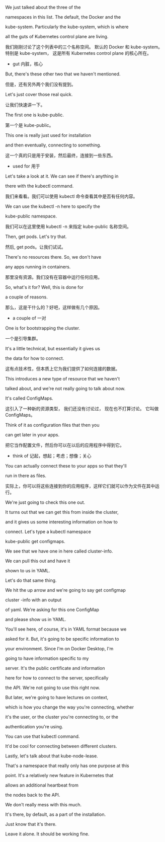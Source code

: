 We just talked about the three of the

namespaces in this list. The default, the Docker and the

kube-system. Particularly the kube-system, which is where

all the guts of Kubernetes control plane are living.

我们刚刚讨论了这个列表中的三个名称空间。
默认的 Docker 和 kube-system。
特别是 kube-system，
这是所有 Kubernetes control plane 的核心所在。
* gut 内脏，核心

But, there's these other two that we haven't mentioned.

但是，还有另外两个我们没有提到。

Let's just cover those real quick.

让我们快速讲一下。

The first one is kube-public.

第一个是 kube-public。

This one is really just used for installation

and then eventually, connecting to something.

这一个真的只是用于安装，然后最终，连接到一些东西。
* used for 用于

Let's take a look at it. We can see if there's anything in

there with the kubectl command.

我们来看看。我们可以使用 kubectl 命令查看其中是否有任何内容。

We can use the kubectl -n here to specify the

kube-public namespace.

我们可以在这里使用 kubectl -n 来指定 kube-public 名称空间。

Then, get pods. Let's try that.

然后, get pods。让我们试试。

There's no resources there. So, we don't have

any apps running in containers.

那里没有资源。我们没有在容器中运行任何应用。

So, what's it for? Well, this is done for

a couple of reasons.

那么，这是干什么的？好吧，这样做有几个原因。
* a couple of 一对

One is for bootstrapping the cluster.

一个是引导集群。

It's a little technical, but essentially it gives us

the data for how to connect.

这有点技术性，但本质上它为我们提供了如何连接的数据。

This introduces a new type of resource that we haven't

talked about, and we're not really going to talk about now.

It's called ConfigMaps.

这引入了一种新的资源类型，
我们还没有讨论过，
现在也不打算讨论。
它叫做 ConfigMaps。

Think of it as configuration files that then you

can get later in your apps.

把它当作配置文件，然后你可以在以后的应用程序中得到它。
* think of 记起，想起；考虑；想像；关心

You can actually connect these to your apps so that they'll

run in there as files.

实际上，你可以将这些连接到你的应用程序，这样它们就可以作为文件在其中运行。

We're just going to check this one out.

It turns out that we can get this from inside the cluster,

and it gives us some interesting information on how to

connect. Let's type a kubectl namespace

kube-public get configmaps.

We see that we have one in here called cluster-info.

We can pull this out and have it

shown to us in YAML.

Let's do that same thing.

We hit the up arrow and we're going to say get configmap

cluster -info with an output

of yaml. We're asking for this one ConfigMap

and please show us in YAML.

You'll see here, of course, it's in YAML format because we

asked for it. But, it's going to be specific information to

your environment. Since I'm on Docker Desktop, I'm

going to have information specific to my

server. It's the public certificate and information

here for how to connect to the server, specifically

the API. We're not going to use this right now.

But later, we're going to have lectures on context,

which is how you change the way you're connecting, whether

it's the user, or the cluster you're connecting to, or the

authentication you're using.

You can use that kubectl command.

It'd be cool for connecting between different clusters.

Lastly, let's talk about that kube-node-lease.

That's a namespace that really only has one purpose at this

point. It's a relatively new feature in Kubernetes that

allows an additional heartbeat from

the nodes back to the API.

We don't really mess with this much.

It's there, by default, as a part of the installation.

Just know that it's there.

Leave it alone. It should be working fine.

